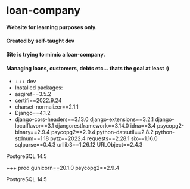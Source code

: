 # loan-company

#### Website for learning purposes only. 
#### Created by self-taught dev
#### Site is trying to mimic a loan-company.
#### Managing loans, customers, debts etc... thats the goal at least :)


- +++ dev
- Installed packages:
- asgiref==3.5.2
- certifi==2022.9.24
- charset-normalizer==2.1.1
- Django==4.1.2
- django-cors-headers==3.13.0
django-extensions==3.2.1
django-localflavor==3.1
djangorestframework==3.14.0
idna==3.4
psycopg2-binary==2.9.4
psycopg2==2.9.4
python-dateutil==2.8.2
python-stdnum==1.18
pytz==2022.4
requests==2.28.1
six==1.16.0
sqlparse==0.4.3
urllib3==1.26.12
URLObject==2.4.3

PostgreSQL 14.5


+++ prod
gunicorn==20.1.0
psycopg2==2.9.4

PostgreSQL 14.5

